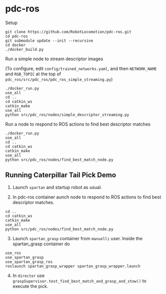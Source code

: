 # pdc-ros

Setup

```
git clone https://github.com/RobotLocomotion/pdc-ros.git
cd pdc-ros
git submodule update --init --recursive
cd docker
./docker_build.py
```

Run a simple node to stream descriptor images

(To configure, edit `config/trained_networks.yaml`, and then `NETWORK_NAME` and `RGB_TOPIC` at the top of `pdc_ros/src/pdc_ros/pdc_ros_simple_streaming.py`)

```
./docker_run.py
use_all
cd ..
cd catkin_ws
catkin_make
use_all
python src/pdc_ros/nodes/simple_descriptor_streaming.py 
```

Run a node to respond to ROS actions to find best descriptor matches

```
./docker_run.py
use_all
cd ..
cd catkin_ws
catkin_make
use_all
python src/pdc_ros/nodes/find_best_match_node.py 
```

## Running Caterpillar Tail Pick Demo

1. Launch `spartan` and startup robot as usual.

2. In pdc-ros container aunch node to respond to ROS actions to find best descriptor matches.

```
cd ..
cd catkin_ws
catkin_make
use_all
python src/pdc_ros/nodes/find_best_match_node.py 
```

3. Launch `spartan_grasp` container from `manuelli` user. Inside the spartan_grasp container do

```
use_ros
use_spartan_grasp
use_spartan_grasp_ros
roslaunch spartan_grasp_wrapper spartan_grasp_wrapper.launch
```

4. In `director` use `graspSupervisor.test_find_best_match_and_grasp_and_stow()` to execute the pick. 





